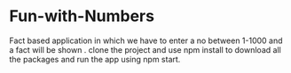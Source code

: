 # Fun-with-Numbers
Fact based application in which we have to enter a no between 1-1000 and a fact will be shown .
clone the project and use npm install to download all the packages and run the app using npm start.
